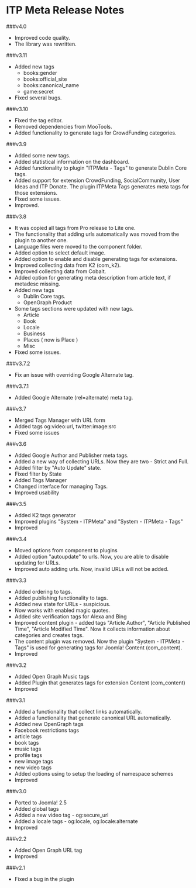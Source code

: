 ITP Meta Release Notes
==========================

###v4.0
* Improved code quality.
* The library was rewritten.

###v3.11
* Added new tags
  * books:gender
  * books:official_site
  * books:canonical_name
  * game:secret
* Fixed several bugs.

###v3.10
* Fixed the tag editor.
* Removed dependencies from MooTools.
* Added functionality to generate tags for CrowdFunding categories.

###v3.9
* Added some new tags.
* Added statistical information on the dashboard.
* Added functionality to plugin "ITPMeta - Tags" to generate Dublin Core tags.
* Added support for extension CrowdFunding, SocialCommunity, User Ideas and ITP Donate. The plugin ITPMeta Tags generates meta tags for those extensions.
* Fixed some issues.
* Improved.

###v3.8
* It was copied all tags from Pro release to Lite one.
* The functionality that adding urls automatically was moved from the plugin to another one.
* Language files were moved to the component folder.
* Added option to select default image.
* Added option to enable and disable generating tags for extensions.
* Improved collecting data from K2 (com_k2).
* Improved collecting data from Cobalt.
* Added option for generating meta description from article text, if metadesc missing.
* Added new tags
    * Dublin Core tags.
    * OpenGraph Product
* Some tags sections were updated with new tags.
    * Article
    * Book
    * Locale
    * Business
    * Places ( now is Place )
    * Misc
* Fixed some issues.

###v3.7.2

* Fix an issue with overriding Google Alternate tag.

###v3.7.1

* Added Google Alternate (rel=alternate) meta tag.

###v3.7

* Merged Tags Manager with URL form
* Added tags og:video:url, twitter:image:src
* Fixed some issues

###v3.6

* Added Google Author and Publisher meta tags.
* Added a new way of collecting URLs. Now they are two - Strict and Full.
* Added filter by "Auto Update" state.
* Fixed filter by State
* Added Tags Manager
* Changed interface for managing Tags.
* Improved usability

###v3.5

* Added K2 tags generator
* Improved plugins "System - ITPMeta" and "System - ITPMeta - Tags"
* Improved

###v3.4

* Moved options from component to plugins
* Added option "autoupdate" to urls. Now, you are able to disable updating for URLs.
* Improved auto adding urls. Now, invalid URLs will not be added.

###v3.3

* Added ordering to tags.
* Added publishing functionality to tags.
* Added new state for URLs - suspicious.
* Now works with enabled magic quotes.
* Added site verification tags for Alexa and Bing
* Improved content plugin - added tags "Article Author", "Article Published Time", "Article Modified Time". Now it collects information about categories and creates tags.
* The content plugin was removed. Now the plugin "System - ITPMeta - Tags" is used for generating tags for Joomla! Content (com_content).
* Improved

###v3.2

* Added Open Graph Music tags
* Added Plugin that generates tags for extension Content (com_content)
* Improved

###v3.1

* Added a functionality that collect links automatically.
* Added a functionality that generate canonical URL automatically.
* Added new OpenGraph tags
 * Facebook restrictions tags
 * article tags
 * book tags
 * music tags
 * profile tags
 * new image tags
 * new video tags
* Added options using to setup the loading of namespace schemes
* Improved

###v3.0

* Ported to Joomla! 2.5
* Added global tags
* Added a new video tag - og:secure_url
* Added a locale tags - og:locale, og:locale:alternate
* Improved

###v2.2

* Added Open Graph URL tag
* Improved

###v2.1

* Fixed a bug in the plugin
